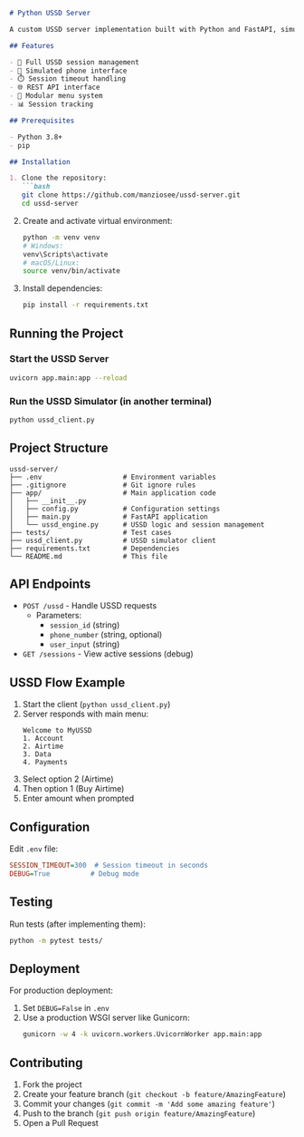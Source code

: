 ```markdown
# Python USSD Server

A custom USSD server implementation built with Python and FastAPI, simulating telecom USSD functionality without external APIs.

## Features

- 🚀 Full USSD session management
- 📱 Simulated phone interface
- ⏱️ Session timeout handling
- 🌐 REST API interface
- 🧩 Modular menu system
- 📊 Session tracking

## Prerequisites

- Python 3.8+
- pip

## Installation

1. Clone the repository:
   ```bash
   git clone https://github.com/manziosee/ussd-server.git
   cd ussd-server
   ```

2. Create and activate virtual environment:
   ```bash
   python -m venv venv
   # Windows:
   venv\Scripts\activate
   # macOS/Linux:
   source venv/bin/activate
   ```

3. Install dependencies:
   ```bash
   pip install -r requirements.txt
   ```

## Running the Project

### Start the USSD Server
```bash
uvicorn app.main:app --reload
```

### Run the USSD Simulator (in another terminal)
```bash
python ussd_client.py
```

## Project Structure

```
ussd-server/
├── .env                    # Environment variables
├── .gitignore              # Git ignore rules
├── app/                    # Main application code
│   ├── __init__.py
│   ├── config.py           # Configuration settings
│   ├── main.py             # FastAPI application
│   └── ussd_engine.py      # USSD logic and session management
├── tests/                  # Test cases
├── ussd_client.py          # USSD simulator client
├── requirements.txt        # Dependencies
└── README.md               # This file
```

## API Endpoints

- `POST /ussd` - Handle USSD requests
  - Parameters:
    - `session_id` (string)
    - `phone_number` (string, optional)
    - `user_input` (string)
- `GET /sessions` - View active sessions (debug)

## USSD Flow Example

1. Start the client (`python ussd_client.py`)
2. Server responds with main menu:
   ```
   Welcome to MyUSSD
   1. Account
   2. Airtime
   3. Data
   4. Payments
   ```
3. Select option 2 (Airtime)
4. Then option 1 (Buy Airtime)
5. Enter amount when prompted

## Configuration

Edit `.env` file:
```ini
SESSION_TIMEOUT=300  # Session timeout in seconds
DEBUG=True          # Debug mode
```

## Testing

Run tests (after implementing them):
```bash
python -m pytest tests/
```

## Deployment

For production deployment:
1. Set `DEBUG=False` in `.env`
2. Use a production WSGI server like Gunicorn:
   ```bash
   gunicorn -w 4 -k uvicorn.workers.UvicornWorker app.main:app
   ```

## Contributing

1. Fork the project
2. Create your feature branch (`git checkout -b feature/AmazingFeature`)
3. Commit your changes (`git commit -m 'Add some amazing feature'`)
4. Push to the branch (`git push origin feature/AmazingFeature`)
5. Open a Pull Request
